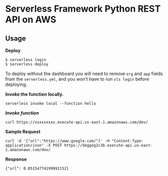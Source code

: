 # Serverless Framework Python REST API on AWS

## Usage

**Deploy**

```
$ serverless login
$ serverless deploy
```

To deploy without the dashboard you will need to remove `org` and `app` fields from the `serverless.yml`, and you won’t have to run `sls login` before deploying.

**Invoke the function locally.**

```
serverless invoke local --function hello
```
***Invoke function***
```
curl https://xxxxxxxxx.execute-api.us-east-1.amazonaws.com/dev/
```

**Sample Request**

```
curl -d '{"url":"https://www.google.com/"}' -H "Content-Type: application/json" -X POST https://deggeg2c3b.execute-api.us-east-1.amazonaws.com/dev/
```
**Response**
```
{"url": 0.05154774199991152}
```


